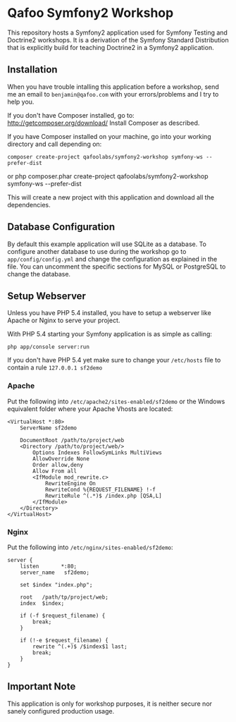 # Qafoo Symfony2 Workshop

This repository hosts a Symfony2 application used for Symfony Testing and
Doctrine2 workshops.  It is a derivation of the Symfony Standard Distribution
that is explicitly build for teaching Doctrine2 in a Symfony2 application.

## Installation

When you have trouble intalling this application before a workshop, send me
an email to ``benjamin@qafoo.com`` with your errors/problems and I try to help you.

If you don't have Composer installed, go to: http://getcomposer.org/download/
Install Composer as described.

If you have Composer installed on your machine, go into your working directory
and call depending on:

    composer create-project qafoolabs/symfony2-workshop symfony-ws --prefer-dist

or 
    php composer.phar create-project qafoolabs/symfony2-workshop symfony-ws --prefer-dist

This will create a new project with this application and download all the dependencies.

## Database Configuration

By default this example application will use SQLite as a database. To configure
another database to use during the workshop go to ``app/config/config.yml``
and change the configuration as explained in the file. You can uncomment
the specific sections for MySQL or PostgreSQL to change the database.

## Setup Webserver

Unless you have PHP 5.4 installed, you have to setup a webserver like
Apache or Nginx to serve your project.

With PHP 5.4 starting your Symfony application is as simple as calling:

    php app/console server:run

If you don't have PHP 5.4 yet make sure to change your `/etc/hosts`
file to contain a rule `127.0.0.1 sf2demo`

### Apache

Put the following into `/etc/apache2/sites-enabled/sf2demo` or
the Windows equivalent folder where your Apache Vhosts are located:

    <VirtualHost *:80>
        ServerName sf2demo

        DocumentRoot /path/to/project/web
        <Directory /path/to/project/web/>
            Options Indexes FollowSymLinks MultiViews
            AllowOverride None
            Order allow,deny
            Allow From all
            <IfModule mod_rewrite.c>
                RewriteEngine On
                RewriteCond %{REQUEST_FILENAME} !-f
                RewriteRule ^(.*)$ /index.php [QSA,L]
            </IfModule>
        </Directory>
    </VirtualHost>

### Nginx

Put the following into `/etc/nginx/sites-enabled/sf2demo`:

    server {
        listen       *:80;
        server_name   sf2demo;

        set $index "index.php";

        root   /path/tp/project/web;
        index  $index;

        if (-f $request_filename) {
            break;
        }

        if (!-e $request_filename) {
            rewrite ^(.+)$ /$index$1 last;
            break;
        }
    }


## Important Note

This application is only for workshop purposes, it is neither secure nor sanely
configured production usage.

